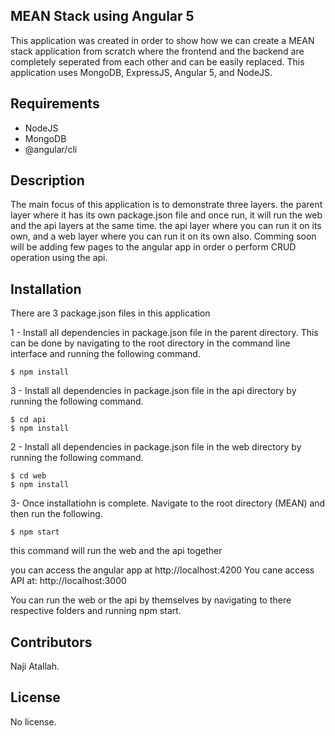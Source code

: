 ## MEAN Stack using Angular 5

This application was created in order to show how we can create a MEAN stack application from scratch where the frontend and the backend are completely seperated from each other and can be easily replaced. This application uses MongoDB, ExpressJS, Angular 5, and NodeJS.

## Requirements

- NodeJS
- MongoDB
- @angular/cli

## Description

The main focus of this application is to demonstrate three layers. the parent layer where it has its own package.json file and once run, it will run the web and the api layers at the same time. the api layer where you can run it on its own, and a web layer where you can run it on its own also.
Comming soon will be adding few pages to the angular app in order o perform CRUD operation using the api.

## Installation

There are 3 package.json files in this application

1 - Install all dependencies in package.json file in the parent directory. This can be done by navigating to the root directory in the command line interface and running the following command.
```
$ npm install
```

3 - Install all dependencies in package.json file in the api directory by running the following command.
```
$ cd api
$ npm install
```

2 - Install all dependencies in package.json file in the web directory by running the following command.
```
$ cd web
$ npm install
```

3- Once installatiohn is complete. Navigate to the root directory (MEAN) and then run the following.  

```
$ npm start
```

this command will run the web and the api together

you can access the angular app at http://localhost:4200
You cane access API at: http://localhost:3000

You can run the web or the api by themselves by navigating to there respective folders and running npm start.

## Contributors

Naji Atallah.

## License

No license.

